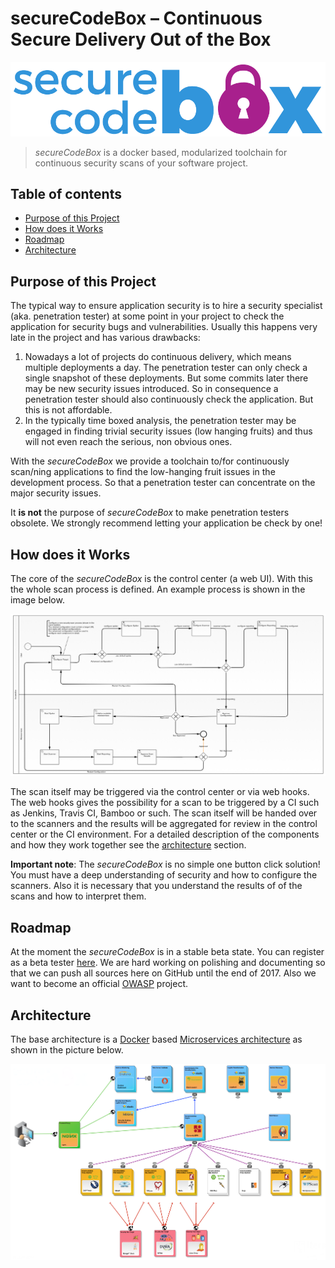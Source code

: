 # secureCodeBox – Continuous Secure Delivery Out of the Box

![secureCodeBox](img/logo.png "secureCodeBox")

> _secureCodeBox_ is a docker based, modularized toolchain for continuous security scans of your software project.

## Table of contents

<!-- toc -->
- [Purpose of this Project](#purpose-of-this-project)
- [How does it Works](#how-does-it-works)
- [Roadmap](#roadmap)
- [Architecture](#architecture)
<!-- tocstop -->

## Purpose of this Project

The typical way to ensure application security is to hire a security specialist (aka. penetration tester) at some point in your project to check the application for security bugs and vulnerabilities. Usually this happens very late in the project and has various drawbacks:

1. Nowadays a lot of projects do continuous delivery, which means multiple deployments a day. The penetration tester can only check a single snapshot of these deployments. But some commits later there may be new security issues introduced. So in consequence a penetration tester should also continuously check the application. But this is not affordable.
2. In the typically time boxed analysis, the penetration tester may be engaged in finding trivial security issues (low hanging fruits) and thus will not even reach the serious, non obvious ones.

With the _secureCodeBox_ we provide a toolchain to/for continuously scan/ning applications to find the low-hanging fruit issues in the development process. So that a penetration tester can concentrate on the major security issues.

It **is not** the purpose of *secureCodeBox* to make penetration testers obsolete. We strongly recommend letting your application be check by one!

## How does it Works

The core of the _secureCodeBox_ is the control center (a web UI). With this the whole scan process is defined. An example process is shown in the image below.

![An example scan process.](img/scan_process.png "An example scan process.")

The scan itself may be triggered via the control center or via web hooks. The web hooks gives the possibility for a scan to be triggered by a CI such as Jenkins, Travis CI, Bamboo or such. The scan itself will be handed over to the scanners and the results will be aggregated for review in the control center or the CI environment. For a detailed description of the components and how they work together see the [architecture](#architecture) section.

**Important note**: The _secureCodeBox_ is no simple one button click solution! You must have a deep understanding of security and how to configure the scanners. Also it is necessary that you understand the results of of the scans and how to interpret them.

## Roadmap

At the moment the _secureCodeBox_ is in a stable beta state. You can register as a beta tester [here][beta-testers]. We are hard working on polishing and  documenting so that we can push all sources here on GitHub until the end of 2017. Also we want to become an official [OWASP][owasp] project.

## Architecture

The base architecture is a [Docker][docker] based [Microservices architecture][microservices] as shown in the picture below.

![Overview of the architecture.](img/architecture_overview.png "Overview of the architecture.")

[camunda]:          https://camunda.com/de/
[bpmn]:             https://en.wikipedia.org/wiki/Business_Process_Model_and_Notation
[docker]:           https://www.docker.com/
[microservices]:    https://martinfowler.com/articles/microservices.html
[beta-testers]:     https://www.securecodebox.io/
[owasp]:            https://www.owasp.org/index.php/Main_Page
